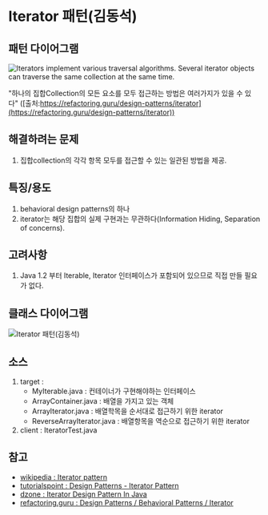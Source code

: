# Iterator 패턴(김동석)

## 패턴 다이어그램

![Iterators implement various traversal algorithms. Several iterator objects can traverse the same collection at the same time.](https://refactoring.guru/images/patterns/diagrams/iterator/solution1-2x.png "Iterators implement various traversal algorithms. Several iterator objects can traverse the same collection at the same time.")

"하나의 집합Collection의 모든 요소를 모두 접근하는 방법은 여러가지가 있을 수 있다"
([출처:https://refactoring.guru/design-patterns/iterator](https://refactoring.guru/design-patterns/iterator))

## 해결하려는 문제
1. 집합collection의 각각 항목 모두를 접근할 수 있는 일관된 방법을 제공. 

## 특징/용도
1. behavioral design patterns의 하나
1. iterator는 해당 집합의 실제 구현과는 무관하다(Information Hiding, Separation of concerns).

## 고려사항

1. Java 1.2 부터 Iterable, Iterator 인터페이스가 포함되어 있으므로 직접 만들 필요가 없다.

## 클래스 다이어그램

![Iterator 패턴(김동석)](https://www.plantuml.com/plantuml/png/ZPAnIWD148Rhx5CC0J4fSh7M61GDn29gOISMUxUJtEhjRhYT4uCA2kaKn59GQqi56ryfdk_WdcSk5q5ngzcP_V_vPjWrIpocH4MmHHXpCZ5yN3zzZ5zhaxUBzvkxTFnGPooK0W7La4QWKFaOs_aKXKPOnaXIX7yPXSW5nX0I3UroipcG52Q-5nZLzAC4XJsIgdd8Z_acMZdGkvoSbRQiRumB87syJSSlwTNzvFaI5WGdh5L7xdYzdYV48YnskyjALHqlaze9-ZoOqRGwRJXbbM7YHp80tvW8kOQGssqyeLfzfIXrGEUP2ZjdB8YujR0UntnKpFKlcnt_40EQUh5AVjy_09vvkOH31Aa5di0gBAralNv0-n6szihGtBSKSsUQhSXBI4PUCPrxAB_ZhDqy-ORHnAN6CdgXpC7Ayfbw-cWFBMNQOoD5Fa2vaYkcpD0wQpH-z6N5xcR5QOgnkIwDHhiO_vVAbsWDjN3VzXC0 "Iterator 패턴(김동석)")

## 소스
1. target : 
    * MyIterable.java : 컨테이너가 구현해야하는 인터페이스
    * ArrayContainer.java : 배열을 가지고 있는 객체
    * ArrayIterator.java : 배열학목을 순서대로 접근하기 위한 iterator
    * ReverseArrayIterator.java : 배열항목을 역순으로 접근하기 위한 iterator
1. client : IteratorTest.java

## 참고

* [wikipedia : Iterator pattern](https://en.wikipedia.org/wiki/Iterator_pattern)
* [tutorialspoint : Design Patterns - Iterator Pattern](https://www.tutorialspoint.com/design_pattern/iterator_pattern.htm)
* [dzone : Iterator Design Pattern In Java](https://dzone.com/articles/iterator-design-pattern-in-java)
* [refactoring.guru : Design Patterns / Behavioral Patterns / Iterator](https://refactoring.guru/design-patterns/iterator)
